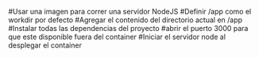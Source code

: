 #Usar una imagen para correr una servidor NodeJS
#Definir /app como el workdir por defecto
#Agregar el contenido del directorio actual en /app
#Instalar todas las dependencias del proyecto
#abrir el puerto 3000 para que este disponible fuera del container
#Iniciar el servidor node al desplegar el container
